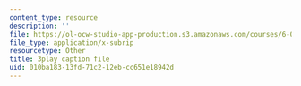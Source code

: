 ```yaml
---
content_type: resource
description: ''
file: https://ol-ocw-studio-app-production.s3.amazonaws.com/courses/6-004-computation-structures-spring-2017/010ba18313fd71c212ebcc651e18942d_z3DEmSG8kPk.srt
file_type: application/x-subrip
resourcetype: Other
title: 3play caption file
uid: 010ba183-13fd-71c2-12eb-cc651e18942d
---
```

